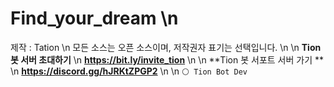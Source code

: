 # Find_your_dream \n
제작 : Tation \n
모든 소스는 오픈 소스이며, 저작권자 표기는 선택입니다. \n
\n
**Tion 봇 서버 초대하기** \n
**__https://bit.ly/invite_tion__** \n
\n
**Tion 봇 서포트 서버 가기 ** \n
**__https://discord.gg/hJRKtZPGP2__** \n
\n
``` ⚪ Tion Bot Dev ```
